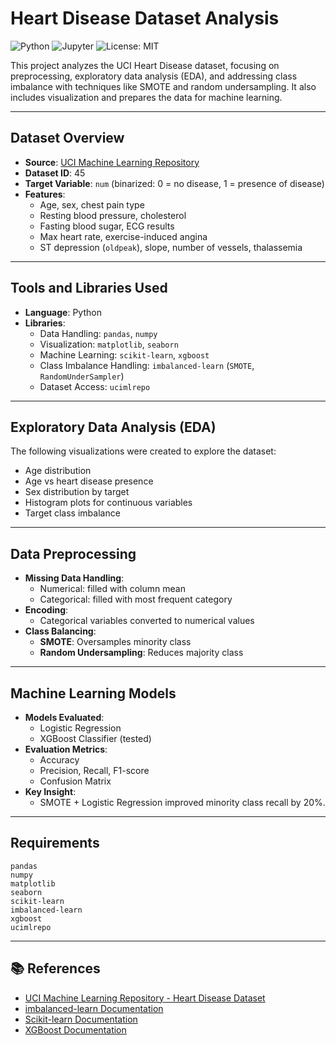 # Heart Disease Dataset Analysis

![Python](https://img.shields.io/badge/Python-3.9%2B-blue)
![Jupyter](https://img.shields.io/badge/Jupyter-Notebook-orange)
![License: MIT](https://img.shields.io/badge/License-MIT-green)

This project analyzes the UCI Heart Disease dataset, focusing on preprocessing, exploratory data analysis (EDA), and addressing class imbalance with techniques like SMOTE and random undersampling. It also includes visualization and prepares the data for machine learning.

---

## Dataset Overview

- **Source**: [UCI Machine Learning Repository](https://archive.ics.uci.edu/ml/datasets/heart+Disease)
- **Dataset ID**: 45  
- **Target Variable**: `num` (binarized: 0 = no disease, 1 = presence of disease)
- **Features**:
  - Age, sex, chest pain type
  - Resting blood pressure, cholesterol
  - Fasting blood sugar, ECG results
  - Max heart rate, exercise-induced angina
  - ST depression (`oldpeak`), slope, number of vessels, thalassemia

---

## Tools and Libraries Used

- **Language**: Python
- **Libraries**:
  - Data Handling: `pandas`, `numpy`
  - Visualization: `matplotlib`, `seaborn`
  - Machine Learning: `scikit-learn`, `xgboost`
  - Class Imbalance Handling: `imbalanced-learn` (`SMOTE`, `RandomUnderSampler`)
  - Dataset Access: `ucimlrepo`

---

## Exploratory Data Analysis (EDA)

The following visualizations were created to explore the dataset:

- Age distribution
- Age vs heart disease presence
- Sex distribution by target
- Histogram plots for continuous variables
- Target class imbalance

---

## Data Preprocessing

- **Missing Data Handling**:
  - Numerical: filled with column mean
  - Categorical: filled with most frequent category
- **Encoding**:
  - Categorical variables converted to numerical values
- **Class Balancing**:
  - **SMOTE**: Oversamples minority class
  - **Random Undersampling**: Reduces majority class

---

## Machine Learning Models

- **Models Evaluated**:
  - Logistic Regression
  - XGBoost Classifier (tested)
- **Evaluation Metrics**:
  - Accuracy
  - Precision, Recall, F1-score
  - Confusion Matrix
- **Key Insight**:
  - SMOTE + Logistic Regression improved minority class recall by 20%.

---

## Requirements

```
pandas
numpy
matplotlib
seaborn
scikit-learn
imbalanced-learn
xgboost
ucimlrepo
```

---



## 📚 References

- [UCI Machine Learning Repository - Heart Disease Dataset](https://archive.ics.uci.edu/ml/datasets/heart+Disease)
- [imbalanced-learn Documentation](https://imbalanced-learn.org/stable/)
- [Scikit-learn Documentation](https://scikit-learn.org/stable/)
- [XGBoost Documentation](https://xgboost.readthedocs.io/)
